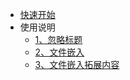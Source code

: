 * [快速开始](/)
* 使用说明
  * [1、忽略标题](note/忽略标题.md)
  * [2、文件嵌入](note/文件嵌入.md)
  * [3、文件嵌入拓展内容](note/文件嵌入拓展.md)